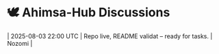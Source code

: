 # 🕊️ Ahimsa-Hub Discussions

| 2025-08-03 22:00 UTC | Repo live, README validat – ready for tasks. | Nozomi |
